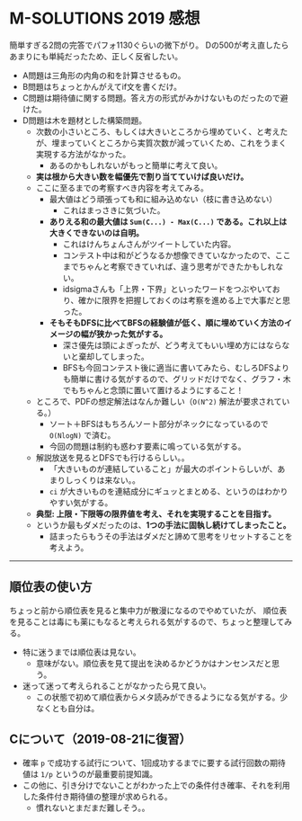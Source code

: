 # M-SOLUTIONS 2019 感想

簡単すぎる2問の完答でパフォ1130ぐらいの微下がり。
Dの500が考え直したらあまりにも単純だったため、正しく反省したい。

- A問題は三角形の内角の和を計算させるもの。
- B問題はちょっとかんがえてif文を書くだけ。
- C問題は期待値に関する問題。答え方の形式がみかけないものだったので避けた。
- D問題は木を題材とした構築問題。
  - 次数の小さいところ、もしくは大きいところから埋めていく、と考えたが、埋まっていくところから実質次数が減っていくため、これをうまく実現する方法がなかった。
    - あるのかもしれないがもっと簡単に考えて良い。
  - **実は根から大きい数を幅優先で割り当てていけば良いだけ。**
  - ここに至るまでの考察すべき内容を考えてみる。
    - 最大値はどう頑張っても和に組み込めない（枝に書き込めない）
      - これはまっさきに気づいた。
    - **ありえる和の最大値は `Sum(C...) - Max(C...)` である。これ以上は大きくできないのは自明。**
      - これはけんちょんさんがツイートしていた内容。
      - コンテスト中は和がどうなるか想像できていなかったので、ここまでちゃんと考察できていれば、違う思考ができたかもしれない。
      - idsigmaさんも「上界・下界」といったワードをつぶやいており、確かに限界を把握しておくのは考察を進める上で大事だと思った。
    - **そもそもDFSに比べてBFSの経験値が低く、順に埋めていく方法のイメージの幅が狭かった気がする。**
      - 深さ優先は頭によぎったが、どう考えてもいい埋め方にはならないと棄却してしまった。
      - BFSも今回コンテスト後に適当に書いてみたら、むしろDFSよりも簡単に書ける気がするので、グリッドだけでなく、グラフ・木でもちゃんと念頭に置いて置けるようにすること！
  - ところで、PDFの想定解法はなんか難しい（`O(N^2)` 解法が要求されている。）
    - ソート＋BFSはもちろんソート部分がネックになっているので `O(NlogN)` で済む。
    - 今回の問題は制約も惑わす要素に鳴っている気がする。
  - 解説放送を見るとDFSでも行けるらしい。。
    - 「大きいものが連結していること」が最大のポイントらしいが、あまりしっくりは来ない。。
    - `ci` が大きいものを連結成分にギュッとまとめる、というのはわかりやすい気がする。
  - **典型: 上限・下限等の限界値を考え、それを実現することを目指す。**
  - というか最もダメだったのは、**1つの手法に固執し続けてしまったこと。**
    - 詰まったらもうその手法はダメだと諦めて思考をリセットすることを考えよう。

---

## 順位表の使い方

ちょっと前から順位表を見ると集中力が散漫になるのでやめていたが、
順位表を見ることは毒にも薬にもなると考えられる気がするので、ちょっと整理してみる。

- 特に迷うまでは順位表は見ない。
  - 意味がない。順位表を見て提出を決めるかどうかはナンセンスだと思う。
- 迷って迷って考えられることがなかったら見て良い。
  - この状態で初めて順位表からメタ読みができるようになる気がする。少なくとも自分は。

## Cについて（2019-08-21に復習）

- 確率 `p` で成功する試行について、1回成功するまでに要する試行回数の期待値は `1/p` というのが最重要前提知識。
- この他に、引き分けでないことがわかった上での条件付き確率、それを利用した条件付き期待値の整理が求められる。
  - 慣れないとまだまだ難しそう。。
